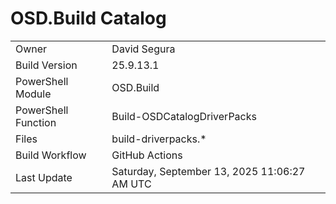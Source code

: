 ﻿# OSD.Build Catalog

| | |
|-|-|
| Owner | David Segura |
| Build Version | 25.9.13.1 |
| PowerShell Module | OSD.Build |
| PowerShell Function | Build-OSDCatalogDriverPacks |
| Files | build-driverpacks.* |
| Build Workflow | GitHub Actions |
| Last Update | Saturday, September 13, 2025 11:06:27 AM UTC |
